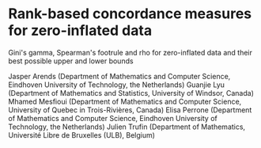 # Rank-based concordance measures for zero-inflated data
Gini's gamma, Spearman's footrule and rho for zero-inflated data and their best possible upper and lower bounds


Jasper Arends (Department of Mathematics and Computer Science, Eindhoven University of Technology, the Netherlands)
Guanjie Lyu (Department of Mathematics and Statistics, University of Windsor, Canada)
Mhamed Mesfioui (Department of Mathematics and Computer Science, University of Quebec in Trois-Rivières, Canada)
Elisa Perrone (Department of Mathematics and Computer Science, Eindhoven University of Technology, the Netherlands)
Julien Trufin (Department of Mathematics, Université Libre de Bruxelles (ULB), Belgium)
